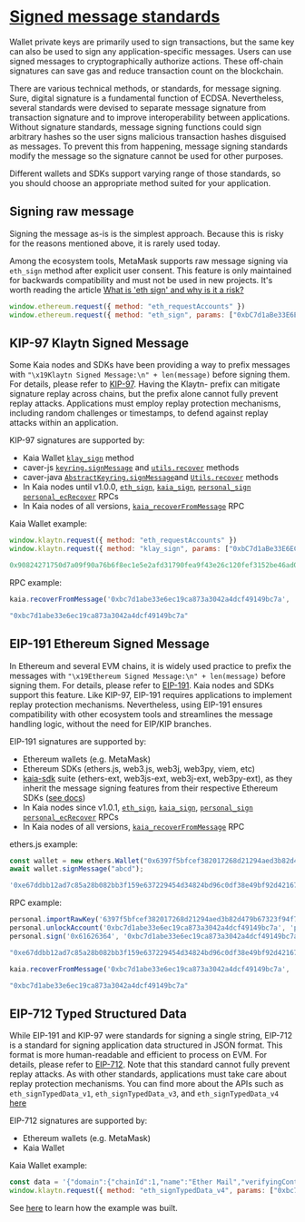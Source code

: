 # [Signed message standards](https://docs.kaia.io/references/signed-message)

Wallet private keys are primarily used to sign transactions, but the same key can also be used to sign any application-specific messages. Users can use signed messages to cryptographically authorize actions. These off-chain signatures can save gas and reduce transaction count on the blockchain.

There are various technical methods, or standards, for message signing. Sure, digital signature is a fundamental function of ECDSA. Nevertheless, several standards were devised to separate message signature from transaction signature and to improve interoperability between applications. Without signature standards, message signing functions could sign arbitrary hashes so the user signs malicious transaction hashes disguised as messages. To prevent this from happening, message signing standards modify the message so the signature cannot be used for other purposes.

Different wallets and SDKs support varying range of those standards, so you should choose an appropriate method suited for your application.

## Signing raw message

Signing the message as-is is the simplest approach. Because this is risky for the reasons mentioned above, it is rarely used today.

Among the ecosystem tools, MetaMask supports raw message signing via `eth_sign` method after explicit user consent. This feature is only maintained for backwards compatibility and must not be used in new projects. It's worth reading the article [What is 'eth sign' and why is it a risk?](https://support.metamask.io/privacy-and-security/what-is-eth_sign-and-why-is-it-a-risk/)

```js
window.ethereum.request({ method: "eth_requestAccounts" })
window.ethereum.request({ method: "eth_sign", params: ["0xbC7d1aBe33E6EC19cA873A3042A4DCF49149BC7A", "0x00112233445566778899aabbccddeeff00112233445566778899aabbccddeeff"] }).then(console.log)
```

## KIP-97 Klaytn Signed Message

Some Kaia nodes and SDKs have been providing a way to prefix messages with `"\x19Klaytn Signed Message:\n" + len(message)` before signing them. For details, please refer to [KIP-97](https://kips.kaia.io/KIPs/kip-97). Having the Klaytn- prefix can mitigate signature replay across chains, but the prefix alone cannot fully prevent replay attacks. Applications must employ replay protection mechanisms, including random challenges or timestamps, to defend against replay attacks within an application.

KIP-97 signatures are supported by:
- Kaia Wallet [`klay_sign`](https://docs.kaiawallet.io/api_reference/caver_methods#caverklaysign) method
- caver-js [`keyring.signMessage`](../sdk/caver-js/api/caver-wallet/keyring) and [`utils.recover`](../sdk/caver-js/api/caver.utils) methods
- caver-java [`AbstractKeyring.signMessage​`](https://javadoc.io/doc/com.klaytn.caver/core/latest/com/klaytn/caver/wallet/keyring/AbstractKeyring.html) and [`Utils.recover`](https://javadoc.io/doc/com.klaytn.caver/core/latest/com/klaytn/caver/utils/Utils.html) methods
- In Kaia nodes until v1.0.0, [`eth_sign`](../json-rpc/eth/sign), [`kaia_sign`](../json-rpc/kaia/sign), [`personal_sign`](../json-rpc/personal/sign) [`personal_ecRecover`](../json-rpc/personal/ec-recover) RPCs
- In Kaia nodes of all versions, [`kaia_recoverFromMessage`](../json-rpc/kaia/recover-from-message) RPC

Kaia Wallet example:

```js
window.klaytn.request({ method: "eth_requestAccounts" })
window.klaytn.request({ method: "klay_sign", params: ["0xbC7d1aBe33E6EC19cA873A3042A4DCF49149BC7A", "0x61626364"] }).then(console.log)

0x90824271750d7a09f90a76b6f8ec1e5e2afd31790fea9f43e26c120fef3152be46ad09c76f87bd6c495859fa37127754f1f0780180df53eda80034dac036b8d31b
```

RPC example:

```js
kaia.recoverFromMessage('0xbc7d1abe33e6ec19ca873a3042a4dcf49149bc7a', '0x61626364', '0x90824271750d7a09f90a76b6f8ec1e5e2afd31790fea9f43e26c120fef3152be46ad09c76f87bd6c495859fa37127754f1f0780180df53eda80034dac036b8d31b', 'latest')

"0xbc7d1abe33e6ec19ca873a3042a4dcf49149bc7a"
```

## EIP-191 Ethereum Signed Message

In Ethereum and several EVM chains, it is widely used practice to prefix the messages with `"\x19Ethereum Signed Message:\n" + len(message)` before signing them. For details, please refer to [EIP-191](https://eips.ethereum.org/EIPS/eip-191). Kaia nodes and SDKs support this feature. Like KIP-97, EIP-191 requires applications to implement replay protection mechanisms. Nevertheless, using EIP-191 ensures compatibility with other ecosystem tools and streamlines the message handling logic, without the need for EIP/KIP branches.

EIP-191 signatures are supported by:
- Ethereum wallets (e.g. MetaMask)
- Ethereum SDKs (ethers.js, web3.js, web3j, web3py, viem, etc)
- [kaia-sdk](https://github.com/kaiachain/kaia-sdk) suite (ethers-ext, web3js-ext, web3j-ext, web3py-ext), as they inherit the message signing features from their respective Ethereum SDKs ([see docs](../sdk))
- In Kaia nodes since v1.0.1, [`eth_sign`](../json-rpc/eth/sign), [`kaia_sign`](../json-rpc/kaia/sign), [`personal_sign`](../json-rpc/personal/sign) [`personal_ecRecover`](../json-rpc/personal/ec-recover) RPCs
- In Kaia nodes of all versions, [`kaia_recoverFromMessage`](../json-rpc/kaia/recover-from-message) RPC

ethers.js example:

```js
const wallet = new ethers.Wallet("0x6397f5bfcef382017268d21294aed3b82d479b67323f94f7065d92a43643f20f");
await wallet.signMessage("abcd");

'0xe67ddbb12ad7c85a28b082bb3f159e637229454d34824bd96c0df38e49bf92d42167ffba7565855585de0c32407b0622b0b66fdfe7bd6566d4a19ca40b39ec631b'
```

RPC example:

```js
personal.importRawKey('6397f5bfcef382017268d21294aed3b82d479b67323f94f7065d92a43643f20f', 'pass')
personal.unlockAccount('0xbc7d1abe33e6ec19ca873a3042a4dcf49149bc7a', 'pass')
personal.sign('0x61626364', '0xbc7d1abe33e6ec19ca873a3042a4dcf49149bc7a', 'pass')

"0xe67ddbb12ad7c85a28b082bb3f159e637229454d34824bd96c0df38e49bf92d42167ffba7565855585de0c32407b0622b0b66fdfe7bd6566d4a19ca40b39ec631b"
```

```js
kaia.recoverFromMessage('0xbc7d1abe33e6ec19ca873a3042a4dcf49149bc7a', '0x61626364', '0xe67ddbb12ad7c85a28b082bb3f159e637229454d34824bd96c0df38e49bf92d42167ffba7565855585de0c32407b0622b0b66fdfe7bd6566d4a19ca40b39ec631b', 'latest')

"0xbc7d1abe33e6ec19ca873a3042a4dcf49149bc7a"
```

## EIP-712 Typed Structured Data

While EIP-191 and KIP-97 were standards for signing a single string, EIP-712 is a standard for signing application data structured in JSON format. This format is more human-readable and efficient to process on EVM. For details, please refer to [EIP-712](https://eips.ethereum.org/EIPS/eip-712). Note that this standard cannot fully prevent replay attacks. As with other standards, applications must take care about replay protection mechanisms. You can find more about the APIs such as `eth_signTypedData_v1`, `eth_signTypedData_v3`, and `eth_signTypedData_v4` [here](https://docs.metamask.io/wallet/concepts/signing-methods/)

EIP-712 signatures are supported by:
- Ethereum wallets (e.g. MetaMask)
- Kaia Wallet

Kaia Wallet example:

```js
const data = '{"domain":{"chainId":1,"name":"Ether Mail","verifyingContract":"0xCcCCccccCCCCcCCCCCCcCcCccCcCCCcCcccccccC","version":"1"},"message":{"contents":"Hello, Bob!","attachedMoneyInEth":4.2,"from":{"name":"Cow","wallets":["0xCD2a3d9F938E13CD947Ec05AbC7FE734Df8DD826","0xDeaDbeefdEAdbeefdEadbEEFdeadbeEFdEaDbeeF"]},"to":[{"name":"Bob","wallets":["0xbBbBBBBbbBBBbbbBbbBbbbbBBbBbbbbBbBbbBBbB","0xB0BdaBea57B0BDABeA57b0bdABEA57b0BDabEa57","0xB0B0b0b0b0b0B000000000000000000000000000"]}]},"primaryType":"Mail","types":{"EIP712Domain":[{"name":"name","type":"string"},{"name":"version","type":"string"},{"name":"chainId","type":"uint256"},{"name":"verifyingContract","type":"address"}],"Group":[{"name":"name","type":"string"},{"name":"members","type":"Person[]"}],"Mail":[{"name":"from","type":"Person"},{"name":"to","type":"Person[]"},{"name":"contents","type":"string"}],"Person":[{"name":"name","type":"string"},{"name":"wallets","type":"address[]"}]}}';
window.klaytn.request({ method: "eth_signTypedData_v4", params: ["0xbc7d1abe33e6ec19ca873a3042a4dcf49149bc7a", data] })
```

See [here](https://docs.metamask.io/wallet/how-to/sign-data/) to learn how the example was built.

